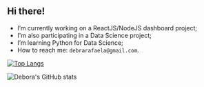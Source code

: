 ## Hi there!

- I’m currently working on a ReactJS/NodeJS dashboard project;
- I'm also participating in a Data Science project;
- I’m learning Python for Data Science;
- How to reach me: `debrarafaela@gmail.com`.


[![Top Langs](https://github-readme-stats.vercel.app/api/top-langs/?username=debora28&langs_count=5)](https://github.com/debora28/github-readme-stats)



![Debora's GitHub stats](https://github-readme-stats.vercel.app/api?username=debora28&include_all_commits=true&show_icons=true&bg_color=30,e96443,904e95&title_color=fff&text_color=fff)


